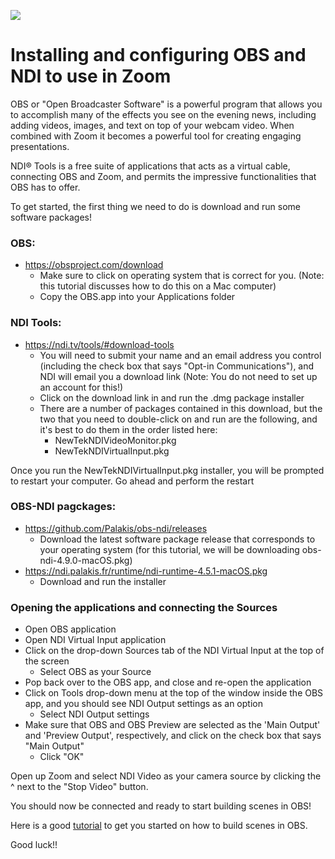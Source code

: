![](https://i.ytimg.com/vi/4Gwnx4StZQc/hqdefault.jpg)

# Installing and configuring OBS and NDI to use in Zoom

OBS or "Open Broadcaster Software" is a powerful program that allows you to accomplish many of the effects you see on the evening news, including adding videos, images, and text on top of your webcam video. When combined with Zoom it becomes a powerful tool for creating engaging presentations.

NDI® Tools is a free suite of applications that acts as a virtual cable, connecting OBS and Zoom, and permits the impressive functionalities that OBS has to offer.

To get started, the first thing we need to do is download and run some software packages!

### OBS:
  * https://obsproject.com/download
    * Make sure to click on operating system that is correct for you. (Note: this tutorial discusses how to do this on a Mac computer)
    * Copy the OBS.app into your Applications folder

### NDI Tools:
  * https://ndi.tv/tools/#download-tools
    * You will need to submit your name and an email address you control (including the check box that says "Opt-in Communications"), and NDI will email you a download link (Note: You do not need to set up an account for this!)
    * Click on the download link in and run the .dmg package installer
    * There are a number of packages contained in this download, but the two that you need to double-click on and run are the following, and it's best to do them in the order listed here:
      * NewTekNDIVideoMonitor.pkg
      * NewTekNDIVirtualInput.pkg

Once you run the NewTekNDIVirtualInput.pkg installer, you will be prompted to restart your computer. Go ahead and perform the restart

### OBS-NDI pagckages:
  * https://github.com/Palakis/obs-ndi/releases
    * Download the latest software package release that corresponds to your operating system (for this tutorial, we will be downloading obs-ndi-4.9.0-macOS.pkg)
  * https://ndi.palakis.fr/runtime/ndi-runtime-4.5.1-macOS.pkg
    * Download and run the installer

### Opening the applications and connecting the Sources
  * Open OBS application
  * Open NDI Virtual Input application
  * Click on the drop-down Sources tab of the NDI Virtual Input at the top of the screen
    * Select OBS as your Source
  * Pop back over to the OBS app, and close and re-open the application
  * Click on Tools drop-down menu at the top of the window inside the OBS app, and you should see NDI Output settings as an option
    * Select NDI Output settings
  * Make sure that OBS and OBS Preview are selected as the 'Main Output' and 'Preview Output', respectively, and click on the check box that says "Main Output"
    * Click "OK"

Open up Zoom and select NDI Video as your camera source by clicking the ^ next to the "Stop Video" button.

You should now be connected and ready to start building scenes in OBS!

Here is a good [tutorial](https://www.youtube.com/watch?v=hbjQIxyLBCE) to get you started on how to build scenes in OBS.

Good luck!!
